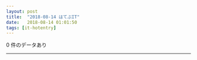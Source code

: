 ```yaml
---
layout: post
title:  "2018-08-14 はてぶIT"
date:   2018-08-14 01:01:50
tags: [it-hotentry]
---
```

0 件のデータあり

<hr>
